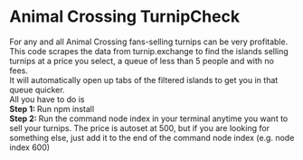 # Animal Crossing TurnipCheck
For any and all Animal Crossing fans-selling turnips can be very profitable. <br/>
This code scrapes the data from turnip.exchange to find the islands selling turnips at a price you select, a queue of less than 5 people and with no fees. <br/>
It will automatically open up tabs of the filtered islands to get you in that queue quicker. <br/>
All you have to do is <br/>
<b>Step 1: </b> Run npm install <br/>
<b>Step 2: </b> Run the command node index in your terminal anytime you want to sell your turnips. The price is autoset at 500, but if you are looking for something else, just add it to the end of the command node index (e.g. node index 600)
